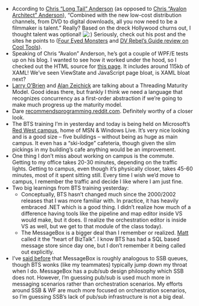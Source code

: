 -   According to [Chris “Long Tail”
    Anderson](http://www.longtail.com/the_long_tail/2007/01/how_to_make_a_l.html)
    (as opposed to [Chris “Avalon Architect”
    Anderson](http://www.simplegeek.com/)), “Combined with the new
    low-cost distribution channels, from DVD to digital downloads, all
    you now need to be a filmmaker is talent.” Really? Based on the
    dreck Hollywood churns out, I thought talent was optional!
    ![:)](http://devhawk.net/wp-includes/images/smilies/icon_smile.gif)
    Seriously, check out his post and the sites he points to ([Four Eyed
    Monsters](http://foureyedmonsters.com) and [DV Rebel’s Guide review
    on Cool Tools](http://www.kk.org/cooltools/archives/001547.php)).
-   Speaking of Chris “Avalon” Anderson, he’s got a couple of WPF/E
    tests up on his blog. I wanted to see how it worked under the hood,
    so I checked out the HTML source for [this
    page](http://www.simplegeek.com/PermaLink.aspx/5516e540-156a-4672-a804-54c21bedf5b7).
    It includes around 115kb of XAML! We’ve seen ViewState and
    JavaScript page bloat, is XAML bloat next?
-   [Larry
    O’Brien](http://www.knowing.net/PermaLink,guid,db319518-094a-4d77-b365-2b1b28b2aa38.aspx)
    and [Alan
    Zeichick](http://ztrek.blogspot.com/2007/01/presenting-threading-maturity-model.html)
    are talking about a Threading Maturity Model. Good ideas there, but
    frankly I think we need a language that recognizes concurrency as a
    first-order abstraction if we’re going to make much progress up the
    maturity model.
-   Dare
    [recommends](http://www.25hoursaday.com/weblog/PermaLink.aspx?guid=3e16e16a-fa4e-4cbf-b18f-ccd8d34eeba4)[programming.reddit.com](http://programming.reddit.com/).
    Definitely worthy of a closer look.
-   The BTS training I’m in yesterday and today is being held on
    Microsoft’s [Red West
    campus](http://blogs.msdn.com/jobsblog/archive/2005/07/12/438157.aspx),
    home of MSN & Windows Live. It’s very nice looking and is a good
    size – five buildings – without being as huge as main campus. It
    even has a “ski-lodge” cafeteria, though given the slim pickings in
    my building’s cafe anything would be an improvement.
-   One thing I don’t miss about working on campus is the commute.
    Getting to my office takes 20-30 minutes, depending on the traffic
    lights. Getting to campus, even though it’s physically closer, takes
    45-60 minutes, most of it spent sitting still. Every time I wish
    we’d move to campus, I remember the traffic and decide I like where
    I am just fine.
-   Two big learnings from BTS training yesterday:
    -   Conceptually, BTS hasn’t changed much since the 2000/2002
        releases that I was more familiar with. In practice, it has
        heavily embraced .NET which is a good thing. I didn’t realize
        how much of a difference having tools like the pipeline and map
        editor inside VS would make, but it does. (I realize the
        orchestration editor is inside VS as well, but we get to that
        module of the class today).
    -   The MessageBox is a bigger deal than I remember or realized.
        [Matt](http://pluralsight.com/blogs/matt/) called it the “heart
        of BizTalk”. I know BTS has had a SQL based message store since
        day one, but I don’t remember it being called out explicitly.
-   I’ve [said
    before](http://devhawk.net/CommentView,guid,e7b99068-8f9b-47cd-b5d2-e09d5d250ccc.aspx#commentstart)
    that MessageBox is roughly analogous to SSB queues, though BTS wonks
    (like my teammates) typically jump down my throat when I do.
    MessageBox has a pub/sub design philosophy which SSB does not.
    However, I’m guessing pub/sub is used much more in messaging
    scenarios rather than orchestration scenarios. My efforts around SSB
    & WF are much more focused on orchestration scenarios, so I’m
    guessing SSB’s lack of pub/sub infrastructure is not a big deal.

